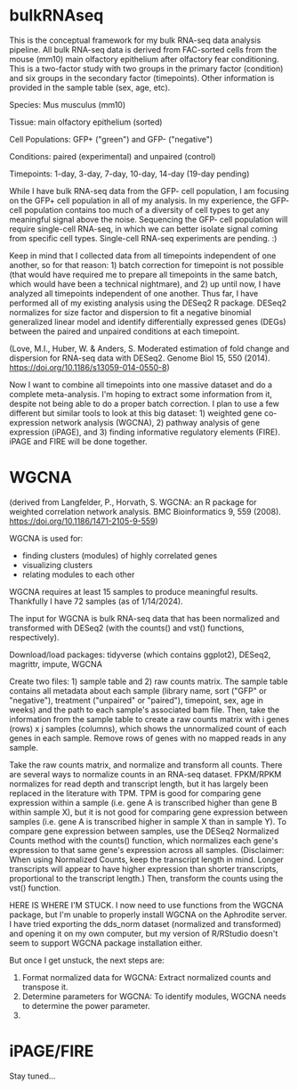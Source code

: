 # bulkRNAseq

This is the conceptual framework for my bulk RNA-seq data analysis pipeline. All bulk RNA-seq data is derived from FAC-sorted cells from the mouse (mm10) main olfactory epithelium after olfactory fear conditioning. This is a two-factor study with two groups in the primary factor (condition) and six groups in the secondary factor (timepoints). Other information is provided in the sample table (sex, age, etc). 

Species: Mus musculus (mm10) 

Tissue: main olfactory epithelium (sorted)

Cell Populations: GFP+ ("green") and GFP- ("negative") 

Conditions: paired (experimental) and unpaired (control) 

Timepoints: 1-day, 3-day, 7-day, 10-day, 14-day (19-day pending) 

While I have bulk RNA-seq data from the GFP- cell population, I am focusing on the GFP+ cell population in all of my analysis. In my experience, the GFP- cell population contains too much of a diversity of cell types to get any meaningful signal above the noise. Sequencing the GFP- cell population will require single-cell RNA-seq, in which we can better isolate signal coming from specific cell types. Single-cell RNA-seq experiments are pending. :) 

Keep in mind that I collected data from all timepoints independent of one another, so for that reason: 1) batch correction for timepoint is not possible (that would have required me to prepare all timepoints in the same batch, which would have been a technical nightmare), and 2) up until now, I have analyzed all timepoints independent of one another. Thus far, I have performed all of my existing analysis using the DESeq2 R package. DESeq2 normalizes for size factor and dispersion to fit a negative binomial generalized linear model and identify differentially expressed genes (DEGs) between the paired and unpaired conditions at each timepoint. 

(Love, M.I., Huber, W. & Anders, S. Moderated estimation of fold change and dispersion for RNA-seq data with DESeq2. Genome Biol 15, 550 (2014). https://doi.org/10.1186/s13059-014-0550-8) 

Now I want to combine all timepoints into one massive dataset and do a complete meta-analysis. I'm hoping to extract some information from it, despite not being able to do a proper batch correction. I plan to use a few different but similar tools to look at this big dataset: 1) weighted gene co-expression network analysis (WGCNA), 2) pathway analysis of gene expression (iPAGE), and 3) finding informative regulatory elements (FIRE). iPAGE and FIRE will be done together. 

# WGCNA 

(derived from Langfelder, P., Horvath, S. WGCNA: an R package for weighted correlation network analysis. BMC Bioinformatics 9, 559 (2008). https://doi.org/10.1186/1471-2105-9-559) 

WGCNA is used for: 

- finding clusters (modules) of highly correlated genes
- visualizing clusters 
- relating modules to each other 

WGCNA requires at least 15 samples to produce meaningful results. Thankfully I have 72 samples (as of 1/14/2024). 

The input for WGCNA is bulk RNA-seq data that has been normalized and transformed with DESeq2 (with the counts() and vst() functions, respectively). 

Download/load packages: tidyverse (which contains ggplot2), DESeq2, magrittr, impute, WGCNA 

Create two files: 1) sample table and 2) raw counts matrix. The sample table contains all metadata about each sample (library name, sort ("GFP" or "negative"), treatment ("unpaired" or "paired"), timepoint, sex, age in weeks) and the path to each sample's associated bam file. Then, take the information from the sample table to create a raw counts matrix with i genes (rows) x j samples (columns), which shows the unnormalized count of each genes in each sample. Remove rows of genes with no mapped reads in any sample. 

Take the raw counts matrix, and normalize and transform all counts. There are several ways to normalize counts in an RNA-seq dataset. FPKM/RPKM normalizes for read depth and transcript length, but it has largely been replaced in the literature with TPM. TPM is good for comparing gene expression within a sample (i.e. gene A is transcribed higher than gene B within sample X), but it is not good for comparing gene expression between samples (i.e. gene A is transcribed higher in sample X than in sample Y). To compare gene expression between samples, use the DESeq2 Normalized Counts method with the counts() function, which normalizes each gene's expression to that same gene's expression across all samples. (Disclaimer: When using Normalized Counts, keep the transcript length in mind. Longer transcripts will appear to have higher expression than shorter transcripts, proportional to the transcript length.) Then, transform the counts using the vst() function.  

HERE IS WHERE I'M STUCK. I now need to use functions from the WGCNA package, but I'm unable to properly install WGCNA on the Aphrodite server. I have tried exporting the dds_norm dataset (normalized and transformed) and opening it on my own computer, but my version of R/RStudio doesn't seem to support WGCNA package installation either. 

But once I get unstuck, the next steps are: 

1) Format normalized data for WGCNA: Extract normalized counts and transpose it.
2) Determine parameters for WGCNA: To identify modules, WGCNA needs to determine the power parameter.
3) 







# iPAGE/FIRE 

Stay tuned...

